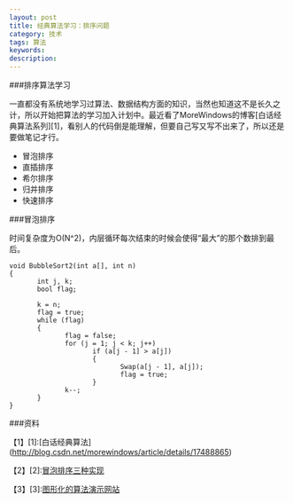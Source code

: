 ```yaml
---
layout: post
title: 经典算法学习：排序问题
category: 技术
tags: 算法
keywords: 
description: 
---
```


###排序算法学习


一直都没有系统地学习过算法、数据结构方面的知识，当然也知道这不是长久之计，所以开始把算法的学习加入计划中。最近看了MoreWindows的博客[白话经典算法系列][1]，看别人的代码倒是能理解，但要自己写又写不出来了，所以还是要做笔记才行。


- 冒泡排序
- 直插排序
- 希尔排序
- 归并排序
- 快速排序

###冒泡排序

时间复杂度为O(N^2)，内层循环每次结束的时候会使得“最大”的那个数排到最后。

```//冒泡排序2  
void BubbleSort2(int a[], int n)  
{  
       int j, k;  
       bool flag;  
  
       k = n;  
       flag = true;  
       while (flag)  
       {  
              flag = false;  
              for (j = 1; j < k; j++)  
                     if (a[j - 1] > a[j])  
                     {  
                            Swap(a[j - 1], a[j]);  
                            flag = true;  
                     }  
              k--;  
       }  
}  
```
###资料

【1】[1]:[白话经典算法] (http://blog.csdn.net/morewindows/article/details/17488865)

【2】[2]:[冒泡排序三种实现](http://blog.csdn.net/morewindows/article/details/6657829)

【3】[3]:[图形化的算法演示网站](http://zh.visualgo.net/)
